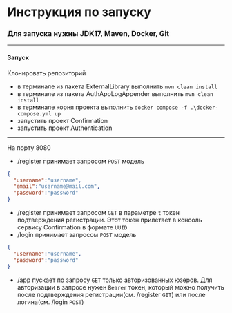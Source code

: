 # Инструкция по запуску
### Для запуска нужны JDK17, Maven, Docker, Git
___

#### Запуск

Клонировать репозиторий
- в терминале из пакета ExternalLibrary выполнить ```mvn clean install```
- в терминале из пакета AuthAppLogAppender выполнить ```mvn clean install```
- в терминале корня проекта выполнить ```docker compose -f .\docker-compose.yml up```
- запустить проект Confirmation
- запустить проект Authentication
___

На порту 8080 
- /register принимает запросом ```POST``` модель 
```json
{
  "username":"username",
  "email":"username@mail.com",
  "password":"password"
}
``` 
- /register принимает запросом ```GET``` в параметре ```t``` токен подтверждения регистрации.
    Этот токен прилетает в консоль сервису Confirmation в формате ```UUID```
- /login принимает запросом ```POST``` модель
```json
{
  "username":"username",
  "password":"password"
}
```
- /app пускает по запросу ```GET``` только авторизованных юзеров. Для авторизации в запросе нужен ```Bearer``` токен,
который можно получить после подтверждения регистрации(см. /register ```GET```) или после логина(см. /login ```POST```)